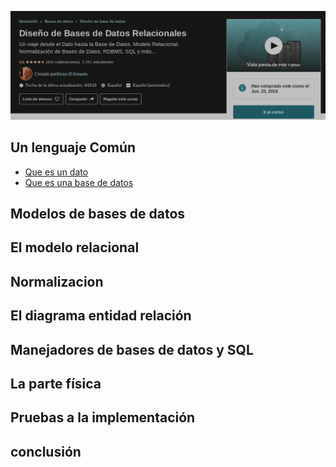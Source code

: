 <p align="center">
  <a href="https://www.udemy.com/course/diseno-de-bases-de-datos-relacionales/" target="_blank">
    <img src="https://raw.githubusercontent.com/jhonPariona/images/master/udemy/Screenshot_20200925_200653.png" alt="portada"/>
  </a>
</p>

## Un lenguaje Común

- [Que es un dato](https://github.com/jhonPariona/_curso-disenio-db-relacionales-enzo/blob/master/lenguaje_comundato.md#que-es-dato)
- [Que es una base de datos](https://github.com/jhonPariona/_curso-disenio-db-relacionales-enzo/blob/master/lenguaje_comun/base_datos.md#base-de-datos)

## Modelos de bases de datos

## El modelo relacional

## Normalizacion

## El diagrama entidad relación

## Manejadores de bases de datos y SQL

## La parte física

## Pruebas a la implementación

## conclusión
